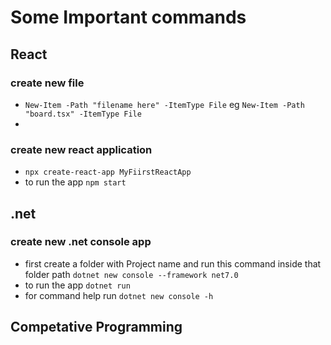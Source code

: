 # Some Important commands


## React
### create new file
* `New-Item -Path "filename here" -ItemType File` eg `New-Item -Path "board.tsx" -ItemType File`
* 
### create new react application
* `npx create-react-app MyFiirstReactApp `
*  to run the app ` npm start `
## .net
### create new .net console app
* first create a folder with Project name and run this command inside that folder path
`dotnet new console --framework net7.0`
* to run the app `dotnet run `
* for command help run `dotnet new console -h `
## Competative Programming